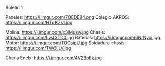Boletín 1

Paneles: https://i.imgur.com/7QEDE84.png
Colegio AKROS: https://i.imgur.com/HTpKZs1.jpg

Molina: https://i.imgur.com/x3lMusw.jpg
Chasis: https://i.imgur.com/LwJ3TD0.jpg
Baterías: https://i.imgur.com/6NrNyxi.jpg
Motor: https://i.imgur.com/TOGsipU.jpg
Soldadura chasis: https://i.imgur.com/TW6ilLV.jpg

Charla Enelx: https://i.imgur.com/4V2BpEk.jpg
